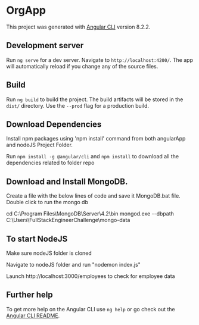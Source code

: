 # OrgApp

This project was generated with [Angular CLI](https://github.com/angular/angular-cli) version 8.2.2.

## Development server

Run `ng serve` for a dev server. Navigate to `http://localhost:4200/`. The app will automatically reload if you change any of the source files.

## Build

Run `ng build` to build the project. The build artifacts will be stored in the `dist/` directory. Use the `--prod` flag for a production build.

## Download Dependencies

Install npm packages using 'npm install' command from both angularApp and nodeJS Project Folder.

Run `npm install -g @angular/cli` and `npm install` to download all the dependencies related to folder repo

## Download and Install MongoDB.

Create a file with the below lines of code and save it MongoDB.bat file. Double click to run the mongo db

cd C:\Program Files\MongoDB\Server\4.2\bin
mongod.exe --dbpath C:\Users\FullStackEngineerChallenge\mongo-data

## To start NodeJS
Make sure nodeJS folder is cloned

Navigate to nodeJS folder and run "nodemon index.js"

Launch http://localhost:3000/employees to check for employee data

## Further help

To get more help on the Angular CLI use `ng help` or go check out the [Angular CLI README](https://github.com/angular/angular-cli/blob/master/README.md).
